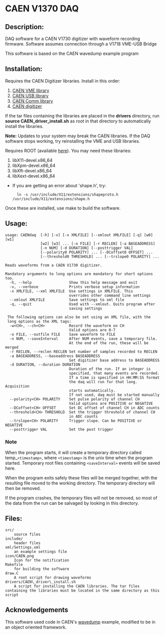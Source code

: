 # CAEN V1370 DAQ

## Description:

DAQ software for a CAEN V1730 digitizer with waveform recording firmware. Software assumes connection through a V1718 VME-USB Bridge

This software is based on the CAEN wavedump example program

## Installation:
Requires the CAEN Digitizer libraries. Install in this order:
1. [CAEN VME library](http://www.caen.it/csite/CaenProd.jsp?idmod=689&parent=38) 
2. [CAEN USB library](http://www.caen.it/csite/CaenProd.jsp?idmod=417&parent=11)
3. [CAEN Comm library](http://www.caen.it/csite/CaenProd.jsp?parent=38&idmod=684)
4. [CAEN digitizer](http://www.caen.it/csite/CaenProd.jsp?parent=43&idmod=717)

If the tar files containing the libraries are placed in the **drivers** directory, run **source CAEN\_driver\_install.sh** as root in that directory to automatically install the libraries.

**Note:** Updates to your system may break the CAEN libraries. If the DAQ software stops working, try reinstalling the VME and USB libraries.

Requires ROOT (available [here](https://root.cern.ch/downloading-root)). You may need these libraries:
1. libX11-devel.x86_64
2. libXpm-devel.x86_64
3. libXft-devel.x86_64
4. libXext-devel.x86_64

* If you are getting an error about 'shape.h', try:

        ln -s /usr/include/X11/extensions/shapeproto.h /usr/include/X11/extensions/shape.h


Once these are installed, use make to build the software.

## Usage:

    usage: CAENdaq  [-h] [-v] [-x XMLFILE] [--xmlout XMLFILE] [-q] [w0] [w1]
                    [w2] [w3] ... [-o FILE] [-r RECLEN] [-a BASEADDRESS] 
                    [-n NUM] [-d DURATION] [--posttrigger VAL]
                    [--polarity0 POLARITY] ... [--DCoffset0 OFFSET] ...
                    [--threshold0 THRESHOLD] ... [--trslope0 POLARITY] ... 

    Reads waveforms from a CAEN V1730 digitizer.

    Mandatory arguments to long options are mandatory for short options too.
      -h, --help                 Show this help message and exit
      -v, --verbose              Prints verbose setup information
      -x XMLFILE, --xml XMLFILE  Use settings in XMLFILE. This
                                 overrides other command line settings
      --xmlout XMLFILE           Save settings to xml file
      -q, --quit                 Used with --xmlout. Quits program after
                                 saving settings

     The following options can also be set using an XML file, with the
     long options as the XML tags:
      -w<CH>, --ch<CH>           Record the waveform on CH
                                 Valid options are 0-7
      -o FILE, --outfile FILE    Save waveform to FILE
      -n NUM, --saveInterval     After NUM events, save a temporary file.
                                 At the end of the run, these will be merged
      -r RECLEN, --reclen RECLEN Set number of samples recorded to RECLEN
      -a BASEADDRESS, --baseaddress BASEADDRESS
                                 Set digitizer base address to BASEADDRESS
      -d DURATION, --duration DURATION
                                 Duration of the run. If an integer is
                                 specified, that many events are recorded.
                                 If a time is specified in HH:MM:SS format
                                 the daq will run for that long. Acquisition
                                 starts automatically.
                                 If not used, daq must be started manually
      --polarity<CH> POLARITY    Set pulse polarity of channel CH
                                 Valid options are POSITIVE or NEGATIVE
      --DCoffset<CH> OFFSET      Set DC offset of channel CH in ADC counts
      --threshold<CH> THRESHOLD  Set the trigger threshold of channel CH
                                 in ADC counts
      --trslope<CH> POLARITY     Trigger slope. Can be POSITIVE or NEGATIVE
      --posttrigger VAL          Set the post trigger


### Note
   When the program starts, it will create a temporary directory called temp_`<timestamp>`, where `<timestamp>` is the unix time when the program started. Temporary root files containing `<saveInterval>` events will be saved here.

When the program exits safely these files will be merged together, with the resulting file moved to the working directory. The temporary directory will then be removed. 

If the program crashes, the temporary files will not be removed, so most of the data from the run can be salvaged by looking in this directory.

## Files:

	src/
		source files
	include/
		header files
	xml/Settings.xml
		an example settings file
	icon/CAEN.png
		Icon for the notification
	Makefile
		for building the software
	draw.C
		A root script for drawing waveforms
	drivers/CAEN\_driver\_install.sh
		A script for installing the CAEN libraries. The tar files containing the libraries must be located in the same directory as this script
	
## Acknowledgements 

This software used code in CAEN's [wavedump](http://www.caen.it/csite/CaenProd.jsp?parent=38&idmod=692) example, modified to be in an object oriented framework.


